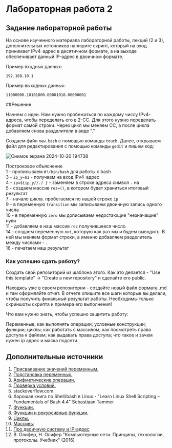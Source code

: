 # Лабораторная работа 2
## Задание лабораторной работы

На основе изученного материала лабораторной работы, лекций (2 и 3), дополнительных источников напишите скрипт, который на вход принимает IPv4-адрес в десятичном формате, а на выходе обеспечивает данный IP-адрес в двоичном формате.

Пример входных данных:

```192.168.10.1```

Пример выходныx данных:

```11000000.10101000.00001010.00000001```  

##Решение  

Начнем с идеи. Нам нужно пробежаться по каждому числу IPv4-адреса, чтобы переделать его в 2-СС. Для этого нужно переделать формат самой строки. Через цикл мы меняем СС, а после цикла добавляем снова разделители в виде "."  

Создаем файл `new.bash` с помощью команды `touch`. Далее, открываем файл для редактирования с помощью команды `gedit` и пишем код:  

![Снимок экрана 2024-10-20 194738](https://github.com/user-attachments/assets/2518e53a-020b-4b4e-af43-96b9f5facd7c)


Построковое объяснение  
1 - прописываем `#!/bin/bash` для работы с bash  
3 - `ip_y=$1` - получаем на вход IPv4-адрес  
4 - `ip=${ip_y//./ }` - заменяем в строке адреса символ `.` на ` `  
5 - создаем массив `rez=()`, в котором будет храниться итоговый результат  
7 - начало цикла. пробегаемся по нашей строке `ip`  
9 - в переменную `transition` мы записываем двоичную запись одного числа  
10 - в переменную `zero` мы дописываем недостающие "незначащие" нули  
11 - добавляем в наш массив `rez` получившееся число  
14 - создаем переменную `out`, которую как раз мы и будем выводить. В ней мы меняем формат строки, а именно добавляем разделитель между числами - `.`  
16 - печатаем наш результат  

### Как успешно сдать работу?

Создать свой репозиторий из шаблона этого. Как это делается - "Use this template" -> "Create a new repository" и сделайте его public. 

Находясь уже в своем репозитории - создайте новый файл формата .md и там оформляйте отчет. В отчете опишите все шаги которые вы делали, чтобы получить финальный результат работы. Необходимы только скриншоты скрипта и примера его выполнения!

Что вам нужно знать, чтобы успешно защитить работу:

Переменные; как выполнять операции; условные конструкции; функции; циклы; как работать с массивом; как посмотреть права доступа к файлам; как выдавать права доступа; что такое и зачем нужен ip адрес и маска подсети.

## Дополнительные источники

1. [Присваивание значений переменным.](https://se.ifmo.ru/~ad/Documentation/ABS_Guide_ru.html#VARASSIGNMENT)
2. [Подстановка переменных.](https://se.ifmo.ru/~ad/Documentation/ABS_Guide_ru.html#VARSUBN)
3. [Арифметические операции.](https://se.ifmo.ru/~ad/Documentation/ABS_Guide_ru.html#ARITHEXP)
4. [Проверка условий.](https://se.ifmo.ru/~ad/Documentation/ABS_Guide_ru.html#TESTS)
5. stackoverflow.com
6. Хорошая ĸнига по Shell/bash в Linux - "Learn Linux Shell Scripting – Fundamentals of Bash 4.4" Sebastiaan
Tammer
7. [Функции.](https://se.ifmo.ru/~ad/Documentation/ABS_Guide_ru.html#FUNCTIONS)
8. [Функции и рекурсивные функции.](https://habr.com/ru/company/ruvds/blog/327248/)
9. [Циклы.](https://se.ifmo.ru/~ad/Documentation/ABS_Guide_ru.html#LOOPS)
10. [Массивы](https://se.ifmo.ru/~ad/Documentation/ABS_Guide_ru.html#ARRAYS)
11. [Про двоичную систему и IP-адрес](https://zametkinapolyah.ru/kompyuternye-seti/4-4-dvoichnye-chisla-i-dvoichnaya-sistema-schisleniya-perevod-chisla-v-dvoichnuyu-sistemu-schisleniya-iz-desyatichnoj.html)
12.  В. Олифер, Н. Олифер "Компьютерные сети. Принципы, технологии, протоколы. Учебник" (2016)
